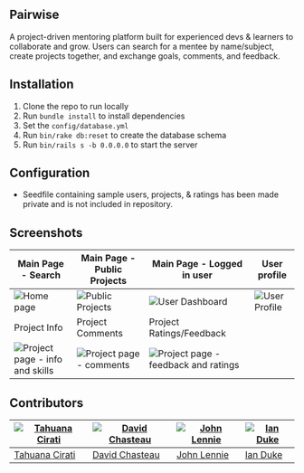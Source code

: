 ## Pairwise
A project-driven mentoring platform built for experienced devs & learners to collaborate and grow. Users can search for a mentee by name/subject, create projects together, and exchange goals, comments, and feedback.


## Installation
1. Clone the repo to run locally
2. Run `bundle install` to install dependencies
3. Set the `config/database.yml`
4. Run `bin/rake db:reset` to create the database schema
4. Run `bin/rails s -b 0.0.0.0` to start the server

## Configuration
- Seedfile containing sample users, projects, & ratings has been made private and is not included in repository.

## Screenshots
Main Page - Search | Main Page - Public Projects | Main Page - Logged in user | User profile
--|--|--|--
![Home page](https://raw.githubusercontent.com/1andee/pairwise/master/docs/01.main_page_search.png) | ![Public Projects](https://raw.githubusercontent.com/1andee/pairwise/master/docs/02.main_page_projects.png) | ![User Dashboard](https://raw.githubusercontent.com/1andee/pairwise/master/docs/03.main_page_logged_in.png) | ![User Profile](https://raw.githubusercontent.com/1andee/pairwise/master/docs/04.user_profile.png)
Project Info | Project Comments | Project Ratings/Feedback |  
![Project page - info and skills](https://raw.githubusercontent.com/1andee/pairwise/master/docs/05.project_info_skills.png) | ![Project page - comments](https://raw.githubusercontent.com/1andee/pairwise/master/docs/06.project_comments.png) | ![Project page - feedback and ratings](https://raw.githubusercontent.com/1andee/pairwise/master/docs/07.project_feedback.png) |  

## Contributors

[![Tahuana Cirati](https://avatars1.githubusercontent.com/u/26929216?v=4&s=400)](https://github.com/tahuana) | [![David Chasteau](https://avatars2.githubusercontent.com/u/7122254?v=4&s=400)](https://github.com/Chasteau) | [![John Lennie](https://avatars2.githubusercontent.com/u/25914398?v=4&s=400)](https://github.com/john-lennie) | [![Ian Duke](https://avatars2.githubusercontent.com/u/16829276?v=3&s=400)](https://github.com/1andee)
---|---|---|---
[Tahuana Cirati](https://github.com/tahuana) | [David Chasteau](https://github.com/Chasteau) | [John Lennie](https://github.com/john-lennie) | [Ian Duke](https://github.com/1andee)
